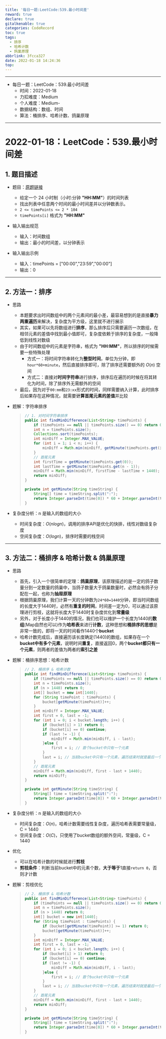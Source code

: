 ```yaml
---
title: '每日一题:LeetCode:539.最小时间差'
reward: true
declare: true
gitalkenable: true
categories: CodeRecord
toc: true
tags:
  - 排序
  - 哈希计数
  - 鸽巢原理
abbrlink: 3fcca327
date: 2022-01-18 14:24:36
top:
---
```

---

* 每日一题：LeetCode：539.最小时间差
  * 时间：2022-01-18
  * 力扣难度：Medium
  * 个人难度：Medium-
  * 数据结构：数组、时间
  * 算法：桶排序、哈希计数、鸽巢原理


---

<!-- more -->

# 2022-01-18：LeetCode：539.最小时间差

## 1. 题目描述

* 题目：[原题链接](https://leetcode-cn.com/problems/minimum-time-difference/)

  * 给定一个 24 小时制（小时:分钟 **"HH:MM"**）的时间列表
  * 找出列表中任意两个时间的最小时间差并以分钟数表示。
  * `2 <= timePoints <= 2 * 104`
  * `timePoints[i]` 格式为 **"HH:MM"**

* 输入输出规范

  * 输入：时间数组
  * 输出：最小的时间差，以分钟表示

* 输入输出示例

  * 输入：timePoints = ["00:00","23:59","00:00"]
  * 输出：0
  

---

## 2. 方法一：排序

* 思路

  * 本题要求出时间数组中的两个元素间的最小差，最容易想到的是直接**暴力两重遍历**来解决，复杂度为平方级，这里就不进行展示
  * 其实，如果可以先将数组进行**排序**，那么排序后只需要遍历一次数组，在相邻元素的差值中找到最小值即可，复杂度依赖于排序的复杂度，一般降低到线性对数级
  * 由于时间数组中的元素是字符串，格式为 **"HH:MM"**，所以排序的时候需要一些特殊处理
    * 方式一：将时间字符串转化为**整型时间**，单位为分钟，即`hour*60+minute`，然后直接排序即可，除了排序还需要额外的 $O(n)$ 空间
    * 方式二：直接对**时间字符串**进行排序，排序后在遍历的时候在将其转化为时间，除了排序外无需额外的空间
  * 最后，因为对于`00:mm`和`23:xx`形式的时间，同样需要纳入计算，此时排序后如果存在这种情况，就需要**计算首尾元素的差值**并比较
  
* 题解：字符串排序

  > ```java
  > // 1. 对时间字符串排序
  > public int findMinDifference(List<String> timePoints) {
  >     if (timePoints == null || timePoints.size() == 0) return 0;
  >     int n = timePoints.size();
  >     Collections.sort(timePoints);
  >     int minDiff = Integer.MAX_VALUE;
  >     for (int i = 1; i < n; i++) {
  >         minDiff = Math.min(minDiff, getMinute(timePoints.get(i)) - getMinute(timePoints.get(i - 1)));
  >     }
  >     // 首尾元素
  >     int firstTime = getMinute(timePoints.get(0));
  >     int lastTime = getMinute(timePoints.get(n - 1));
  >     minDiff = Math.min(minDiff, firstTime - lastTime + 1440);
  >     return minDiff;
  > }
  > 
  > private int getMinute(String timeString) {
  >     String[] time = timeString.split(":");
  >     return Integer.parseInt(time[0]) * 60 + Integer.parseInt(time[1]);
  > }
  > ```

* 复杂度分析：n 是输入的数组的大小

  * 时间复杂度：$O(nlogn)$，调用的排序API是优化的快排，线性对数级复杂度
  * 空间复杂度：$O(logn)$，排序时需要的栈空间

---

## 3. 方法二：桶排序 & 哈希计数 & 鸽巢原理

* 思路

  * 首先，引入一个很简单的定理：**鸽巢原理**，该原理描述的是一定的鸽子数量分到一定数量的鸽巢中，当鸽子数量大于鸽巢数量时，必然会有鸽子分配在一起，也称为**抽屉原理**
  * 根据鸽巢原理，我们计算一天的分钟数为`24*60=1440`分钟，即当时间数组的长度大于1440时，必然有**重复的时间**，时间差一定为0，可以通过该原理进行剪枝，这就将长度大于1440时复杂度优化到**常量级**
  * 另外，对于长度小于1440的情况，我们也可以维护一个长度为1440的**数组**(Map自然也可以)作为**哈希表**来进行**计数**，这种思想和**桶排序的思想**是非常一致的，即将一天的时间看作1440个**bucket**
  * 哈希计数完成后，直接遍历该长度确定(1440)的数组，如果存在一个**bucket中有多个元素**，说明时间**重复**，直接返回0，两个**bucket都只有一个元素**，则两者的差值为两者的**索引之差**

* 题解：桶排序思想：哈希计数

  > ```java
  > // 2. 桶排序 & 哈希计数
  > public int findMinDifference(List<String> timePoints) {
  >     if (timePoints == null || timePoints.size() == 0) return 0;
  >     int n = timePoints.size();
  >     if (n > 1440) return 0;
  >     int[] bucket = new int[1440];
  >     for (String timePoint : timePoints) {
  >         bucket[getMinute(timePoint)]++;
  >     }
  >     int minDiff = Integer.MAX_VALUE;
  >     int first = 0, last = -1;
  >     for (int i = 0; i < bucket.length; i++) {
  >         if (bucket[i] > 1) return 0;
  >         if (bucket[i] == 0) continue;
  >         if (last != -1) {
  >             minDiff = Math.min(minDiff, i - last);
  >         }else {
  >             first = i; // 首个bucket中只有一个元素
  >         }
  >         last = i; // 当前bucket中只有一个元素，遍历结束时就是最后一个只有一个元素的bucket
  >     }
  >     // 首尾元素
  >     minDiff = Math.min(minDiff, first - last + 1440);
  >     return minDiff;
  > }
  > 
  > private int getMinute(String timeString) {
  >     String[] time = timeString.split(":");
  >     return Integer.parseInt(time[0]) * 60 + Integer.parseInt(time[1]);
  > }
  > ```

* 复杂度分析：n 是输入的数组的大小

  * 时间复杂度：$O(n)$，哈希计数需要线性复杂度，遍历哈希表需要常量级，C = 1440
  * 空间复杂度：$O(C)$，只使用了bucket数组的额外空间，常量级，C = 1440

* 优化

  * 可以在哈希计数的时候就进行**剪枝**
  * **剪枝条件**：判断当前bucket中的元素个数，**大于等于**1直接`return 0`，否则才计数

* 题解：剪枝优化

  > ```java
  > // 2. 桶排序 & 哈希计数
  > public int findMinDifference(List<String> timePoints) {
  >     if (timePoints == null || timePoints.size() == 0) return 0;
  >     int n = timePoints.size();
  >     if (n > 1440) return 0;
  >     int[] bucket = new int[1440];
  >     for (String timePoint : timePoints) {
  >         if (bucket[getMinute(timePoint)] >= 1) return 0;
  >         bucket[getMinute(timePoint)]++;
  >     }
  >     int minDiff = Integer.MAX_VALUE;
  >     int first = 0, last = -1;
  >     for (int i = 0; i < bucket.length; i++) {
  >         if (bucket[i] > 1) return 0;
  >         if (bucket[i] == 0) continue;
  >         if (last != -1) {
  >             minDiff = Math.min(minDiff, i - last);
  >         }else {
  >             first = i; // 首个bucket中只有一个元素
  >         }
  >         last = i; // 当前bucket中只有一个元素，遍历结束时就是最后一个只有一个元素的bucket
  >     }
  >     // 首尾元素
  >     minDiff = Math.min(minDiff, first - last + 1440);
  >     return minDiff;
  > }
  > 
  > private int getMinute(String timeString) {
  >     String[] time = timeString.split(":");
  >     return Integer.parseInt(time[0]) * 60 + Integer.parseInt(time[1]);
  > }
  > ```
